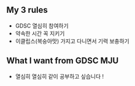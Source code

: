 ## My 3 rules
- GDSC 열심히 참여하기
- 약속한 시간 꼭 지키기
- 이클립스(복숭아맛) 가지고 다니면서 기력 보충하기

## What I want from GDSC MJU
- 열심히 열심히 같이 공부하고 싶습니다 !
